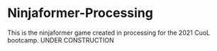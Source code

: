 # Ninjaformer-Processing
This is the ninjaformer game created in processing for the 2021 CuoL bootcamp. UNDER CONSTRUCTION

